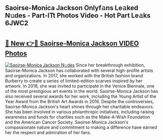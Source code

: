 ## Saoirse-Monica Jackson Onlyf𝚊ns Le𝚊ked N𝚞des - Part-lTt Photos Video - Hot Part Le𝚊ks 6JWC2

# <h2><a href="http://ab92463.deff.icu/?id=Saoirse-Monica+Jackson">🔗 New 👉🔴 Saoirse-Monica Jackson VIDEO Photos</a></h2>

[![Saoirse-Monica Jackson N𝚞des](https://i.imgur.com/rIISA9y.gif)](http://ab92463.deff.icu/?id=Saoirse-Monica+Jackson)
Since her breakthrough exhibition, Saoirse-Monica Jackson has collaborated with several high-profile artists and organizations. In 2017, she worked with the British fashion brand Burberry to create a series of limited-edition scarves inspired by her artwork. In 2018, she was invited to participate in the Venice Biennale, one of the most prestigious art events in the world. Saoirse-Monica Jackson has also received several awards for her work, including the Young Artist of the Year Award from the British Art Awards in 2016. Despite the controversies, Saoirse-Monica Jackson's heart shines through her charitable endeavors. She has been involved in various philanthropic initiatives, including raising awareness and funds for charities such as the Make-A-Wish Foundation and the American Cancer Society. Saoirse-Monica Jackson's compassionate nature and commitment to making a difference have earned her the respect and admiration of her fans.
